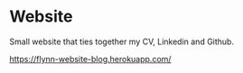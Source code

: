# Website

Small website that ties together my CV, Linkedin and Github.

https://flynn-website-blog.herokuapp.com/
